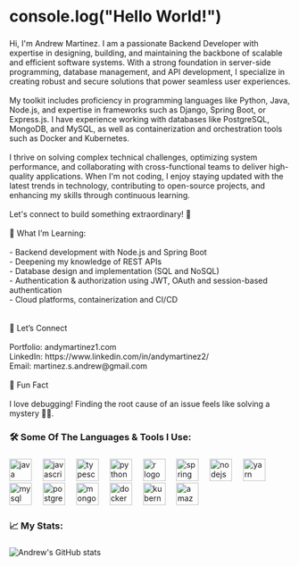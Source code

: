 ###

<h1 align="left">console.log("Hello World!")</h1>

###

<p align="left">Hi, I'm Andrew Martinez. I am a passionate Backend Developer with expertise in designing, building, and maintaining the backbone of scalable and efficient software systems. With a strong foundation in server-side programming, database management, and API development, I specialize in creating robust and secure solutions that power seamless user experiences.<br><br>My toolkit includes proficiency in programming languages like Python, Java, Node.js, and expertise in frameworks such as Django, Spring Boot, or Express.js. I have experience working with databases like PostgreSQL, MongoDB, and MySQL, as well as containerization and orchestration tools such as Docker and Kubernetes.<br><br>I thrive on solving complex technical challenges, optimizing system performance, and collaborating with cross-functional teams to deliver high-quality applications. When I'm not coding, I enjoy staying updated with the latest trends in technology, contributing to open-source projects, and enhancing my skills through continuous learning.<br><br>Let's connect to build something extraordinary! 🚀<br><br>🌱 What I’m Learning:<br><br>- Backend development with Node.js and Spring Boot<br>- Deepening my knowledge of REST APIs<br>- Database design and implementation (SQL and NoSQL)<br>- Authentication & authorization using JWT, OAuth and session-based authentication<br>- Cloud platforms, containerization and CI/CD<br> <br><br>🤝 Let’s Connect<br><br>    Portfolio: andymartinez1.com<br>    LinkedIn: https://www.linkedin.com/in/andymartinez2/<br>    Email: martinez.s.andrew@gmail.com<br><br>🎯 Fun Fact<br><br>I love debugging! Finding the root cause of an issue feels like solving a mystery 🕵️‍♂️.</p>

###

<h3 align="left">🛠 Some Of The Languages & Tools I Use:</h3>

###

<div align="left">
  <img src="https://cdn.jsdelivr.net/gh/devicons/devicon/icons/java/java-original.svg" height="40" alt="java logo"  />
  <img width="12" />
  <img src="https://cdn.jsdelivr.net/gh/devicons/devicon/icons/javascript/javascript-original.svg" height="40" alt="javascript logo"  />
  <img width="12" />
  <img src="https://cdn.jsdelivr.net/gh/devicons/devicon/icons/typescript/typescript-original.svg" height="40" alt="typescript logo"  />
  <img width="12" />
  <img src="https://cdn.jsdelivr.net/gh/devicons/devicon/icons/python/python-original.svg" height="40" alt="python logo"  />
  <img width="12" />
  <img src="https://cdn.jsdelivr.net/gh/devicons/devicon/icons/r/r-original.svg" height="40" alt="r logo"  />
  <img width="12" />
  <img src="https://cdn.jsdelivr.net/gh/devicons/devicon/icons/spring/spring-original.svg" height="40" alt="spring logo"  />
  <img width="12" />
  <img src="https://cdn.jsdelivr.net/gh/devicons/devicon/icons/nodejs/nodejs-original.svg" height="40" alt="nodejs logo"  />
  <img width="12" />
  <img src="https://cdn.jsdelivr.net/gh/devicons/devicon/icons/yarn/yarn-original.svg" height="40" alt="yarn logo"  />
  <img width="12" />
  <img src="https://cdn.jsdelivr.net/gh/devicons/devicon/icons/mysql/mysql-original.svg" height="40" alt="mysql logo"  />
  <img width="12" />
  <img src="https://cdn.jsdelivr.net/gh/devicons/devicon/icons/postgresql/postgresql-original.svg" height="40" alt="postgresql logo"  />
  <img width="12" />
  <img src="https://cdn.jsdelivr.net/gh/devicons/devicon/icons/mongodb/mongodb-original.svg" height="40" alt="mongodb logo"  />
  <img width="12" />
  <img src="https://cdn.jsdelivr.net/gh/devicons/devicon/icons/docker/docker-plain-wordmark.svg" height="40" alt="docker logo"  />
  <img width="12" />
  <img src="https://cdn.jsdelivr.net/gh/devicons/devicon/icons/kubernetes/kubernetes-plain.svg" height="40" alt="kubernetes logo"  />
  <img width="12" />
  <img src="https://cdn.jsdelivr.net/gh/devicons/devicon/icons/amazonwebservices/amazonwebservices-line-wordmark.svg" height="40" alt="amazonwebservices logo"  />
</div>

###

<h3 align="left">📈 My Stats:</h3>

###

![Andrew's GitHub stats](https://github-readme-stats.vercel.app/api?username=andymartinez1&show_icons=true&theme=transparent)

###
